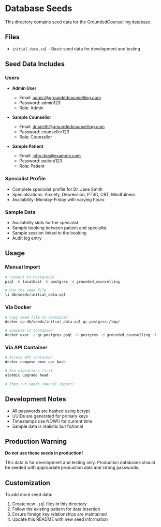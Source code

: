 # Database Seeds

This directory contains seed data for the GroundedCounselling database.

## Files

- `initial_data.sql` - Basic seed data for development and testing

## Seed Data Includes

### Users
- **Admin User**
  - Email: admin@groundedcounselling.com
  - Password: admin123
  - Role: Admin

- **Sample Counsellor**
  - Email: dr.smith@groundedcounselling.com
  - Password: counsellor123
  - Role: Counsellor

- **Sample Patient**
  - Email: john.doe@example.com
  - Password: patient123
  - Role: Patient

### Specialist Profile
- Complete specialist profile for Dr. Jane Smith
- Specializations: Anxiety, Depression, PTSD, CBT, Mindfulness
- Availability: Monday-Friday with varying hours

### Sample Data
- Availability slots for the specialist
- Sample booking between patient and specialist
- Sample session linked to the booking
- Audit log entry

## Usage

### Manual Import

```bash
# Connect to PostgreSQL
psql -h localhost -U postgres -d grounded_counselling

# Run the seed file
\i db/seeds/initial_data.sql
```

### Via Docker

```bash
# Copy seed file to container
docker cp db/seeds/initial_data.sql gc-postgres:/tmp/

# Execute in container
docker exec -i gc-postgres psql -U postgres -d grounded_counselling -f /tmp/initial_data.sql
```

### Via API Container

```bash
# Access API container
docker-compose exec api bash

# Run migrations first
alembic upgrade head

# Then run seeds (manual import)
```

## Development Notes

- All passwords are hashed using bcrypt
- UUIDs are generated for primary keys
- Timestamps use NOW() for current time
- Sample data is realistic but fictional

## Production Warning

**Do not use these seeds in production!** 

This data is for development and testing only. Production databases should be seeded with appropriate production data and strong passwords.

## Customization

To add more seed data:

1. Create new `.sql` files in this directory
2. Follow the existing pattern for data insertion
3. Ensure foreign key relationships are maintained
4. Update this README with new seed information